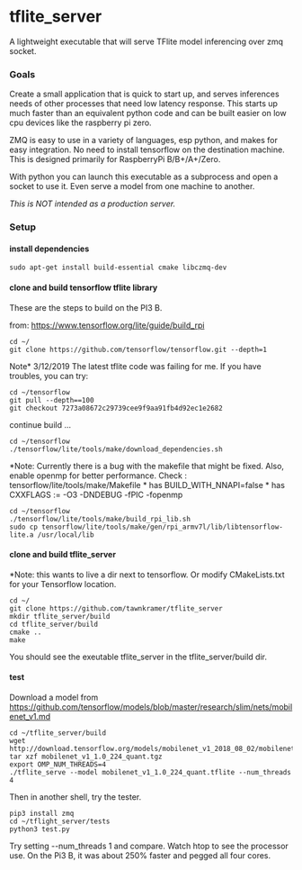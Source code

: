 # tflite_server #

A lightweight executable that will serve TFlite model inferencing over zmq socket. 

### Goals ###

Create a small application that is quick to start up, and serves inferences needs of other processes that need low latency response. This starts up much faster than an equivalent python code and can be built easier on low cpu devices like the raspberry pi zero.

ZMQ is easy to use in a variety of languages, esp python, and makes for easy integration. No need to install tensorflow on the destination machine. This is designed primarily for RaspberryPi B/B+/A+/Zero.

With python you can launch this executable as a subprocess and open a socket to use it. Even serve a model from one machine to another.

*This is NOT intended as a production server.* 

### Setup ###

#### install dependencies ####

```
sudo apt-get install build-essential cmake libczmq-dev
```

#### clone and build tensorflow tflite library ####

These are the steps to build on the PI3 B.

from: https://www.tensorflow.org/lite/guide/build_rpi
```
cd ~/
git clone https://github.com/tensorflow/tensorflow.git --depth=1
```

Note* 3/12/2019 The latest tflite code was failing for me. If you have troubles, you can try:
```
cd ~/tensorflow
git pull --depth==100
git checkout 7273a08672c29739cee9f9aa91fb4d92ec1e2682
```

continue build ...
```
cd ~/tensorflow
./tensorflow/lite/tools/make/download_dependencies.sh
```

*Note: Currently there is a bug with the makefile that might be fixed. Also, enable openmp for better performance. Check :
    tensorflow/lite/tools/make/Makefile 
    * has BUILD_WITH_NNAPI=false
    * has CXXFLAGS := -O3 -DNDEBUG -fPIC -fopenmp


```
cd ~/tensorflow
./tensorflow/lite/tools/make/build_rpi_lib.sh
sudo cp tensorflow/lite/tools/make/gen/rpi_armv7l/lib/libtensorflow-lite.a /usr/local/lib
```


#### clone and build tflite_server ####

*Note: this wants to live a dir next to tensorflow. Or modify CMakeLists.txt for your Tensorflow location.
```
cd ~/
git clone https://github.com/tawnkramer/tflite_server
mkdir tflite_server/build
cd tflite_server/build
cmake ..
make
```
You should see the exeutable tflite_server in the tflite_server/build dir.

#### test ####

Download a model from https://github.com/tensorflow/models/blob/master/research/slim/nets/mobilenet_v1.md
```
cd ~/tflite_server/build
wget http://download.tensorflow.org/models/mobilenet_v1_2018_08_02/mobilenet_v1_1.0_224_quant.tgz
tar xzf mobilenet_v1_1.0_224_quant.tgz
export OMP_NUM_THREADS=4
./tflite_serve --model mobilenet_v1_1.0_224_quant.tflite --num_threads 4
```

Then in another shell, try the tester.

```
pip3 install zmq
cd ~/tflight_server/tests
python3 test.py
```

Try setting --num_threads 1 and compare. Watch htop to see the processor use. On the Pi3 B, it was about 250% faster and pegged all four cores.
